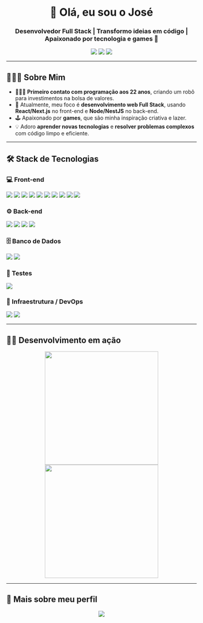 <h1 align="center">👋 Olá, eu sou o José</h1>
<h3 align="center">Desenvolvedor Full Stack | Transformo ideias em código | Apaixonado por tecnologia e games 🚀</h3>

<p align="center">
  <a href="https://www.instagram.com/jose.erisvaldo/"><img src="https://img.shields.io/badge/-@jose.erisvaldo_-E4405F?style=flat-square&logo=Instagram&logoColor=white"/></a>
  <a href="https://www.linkedin.com/in/jos%C3%A9erisvaldodossantos/"><img src="https://img.shields.io/badge/-José%20Erisvaldo%20dos%20Santos-0077B5?style=flat-square&logo=Linkedin&logoColor=white"/></a>
  <a href="mailto:joseerisvaldopg@gmail.com"><img src="https://img.shields.io/badge/-joseerisvaldopg@gmail.com-D14836?style=flat-square&logo=Gmail&logoColor=white"/></a>
</p>

---

## 👨🏻‍💻 Sobre Mim
- 👨🏻‍💻 **Primeiro contato com programação aos 22 anos**, criando um robô para investimentos na bolsa de valores.  
- 🚀 Atualmente, meu foco é **desenvolvimento web Full Stack**, usando **React/Next.js** no front-end e **Node/NestJS** no back-end.  
- 🕹️ Apaixonado por **games**, que são minha inspiração criativa e lazer.  
- 💡 Adoro **aprender novas tecnologias** e **resolver problemas complexos** com código limpo e eficiente.  

---

## 🛠 Stack de Tecnologias

### 💻 Front-end
<p>
<img src="https://img.shields.io/badge/-HTML-E34F26?style=flat&logo=HTML5"/>
<img src="https://img.shields.io/badge/-CSS-1572B6?style=flat&logo=CSS3"/>
<img src="https://img.shields.io/badge/-JavaScript-F7DF1E?style=flat&logo=javascript&logoColor=000"/>
<img src="https://img.shields.io/badge/-TypeScript-007ACC?style=flat&logo=typescript&logoColor=white"/>
<img src="https://img.shields.io/badge/-React-61DAFB?style=flat&logo=react&logoColor=000"/>
<img src="https://img.shields.io/badge/-Next.js-000000?style=flat&logo=next.js&logoColor=white"/>
<img src="https://img.shields.io/badge/-React Query-FF4154?style=flat"/>
<img src="https://img.shields.io/badge/-TailwindCSS-38B2AC?style=flat&logo=tailwindcss&logoColor=white"/>
<img src="https://img.shields.io/badge/-ShadCN/UI-333333?style=flat"/>
<img src="https://img.shields.io/badge/-Zod-FF0000?style=flat"/>
</p>

### ⚙️ Back-end
<p>
<img src="https://img.shields.io/badge/-Node.js-339933?style=flat&logo=node.js&logoColor=white"/>
<img src="https://img.shields.io/badge/-NestJS-E0234E?style=flat&logo=nestjs&logoColor=white"/>
<img src="https://img.shields.io/badge/-TypeORM-333333?style=flat"/>
<img src="https://img.shields.io/badge/-RabbitMQ-FF6600?style=flat&logo=rabbitmq&logoColor=white"/>
</p>

### 🗄️ Banco de Dados
<p>
<img src="https://img.shields.io/badge/-PostgreSQL-336791?style=flat&logo=postgresql&logoColor=white"/>
<img src="https://img.shields.io/badge/-Supabase-3ECF8E?style=flat"/>
</p>

### 🧪 Testes
<p>
<img src="https://img.shields.io/badge/-Jest-C21325?style=flat&logo=jest&logoColor=white"/>
</p>

### 🐳 Infraestrutura / DevOps
<p>
<img src="https://img.shields.io/badge/-Docker-2496ED?style=flat&logo=docker&logoColor=white"/>
<img src="https://img.shields.io/badge/-CI/CD-6E40C9?style=flat"/>
</p>

---

## 👨‍💻 Desenvolvimento em ação
<p align="center">
  <img src="https://media.giphy.com/media/3o7TKtdclR5l6bZy4Y/giphy.gif" width="300"/>
  <img src="https://media.giphy.com/media/13HgwGsXF0aiGY/giphy.gif" width="300"/>
</p>

---

## 🚀 Mais sobre meu perfil
<p align="center">
<img src="https://github-readme-stats.vercel.app/api?username=joseerisvaldo&show_icons=true&theme=dracula"/>
</p>
